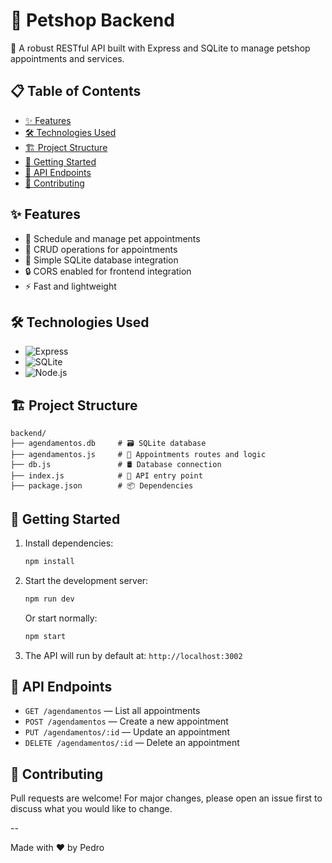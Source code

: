 # 🐶 Petshop Backend

🔗 A robust RESTful API built with Express and SQLite to manage petshop appointments and services.

## 📋 Table of Contents
- [✨ Features](#features)
- [🛠️ Technologies Used](#technologies-used)
- [🏗️ Project Structure](#project-structure)
- [🚀 Getting Started](#getting-started)
- [📡 API Endpoints](#api-endpoints)
- [🤝 Contributing](#contributing)

## ✨ Features
- 📅 Schedule and manage pet appointments
- 📝 CRUD operations for appointments
- 🐾 Simple SQLite database integration
- 🔒 CORS enabled for frontend integration
- ⚡ Fast and lightweight

## 🛠️ Technologies Used
- ![Express](https://img.shields.io/badge/-Express-000000?logo=express&logoColor=white)
- ![SQLite](https://img.shields.io/badge/-SQLite-003B57?logo=sqlite&logoColor=white)
- ![Node.js](https://img.shields.io/badge/-Node.js-339933?logo=node.js&logoColor=white)

## 🏗️ Project Structure
```
backend/
├── agendamentos.db     # 🗃️ SQLite database
├── agendamentos.js     # 📄 Appointments routes and logic
├── db.js               # 🛢️ Database connection
├── index.js            # 🚀 API entry point
├── package.json        # 📦 Dependencies
```

## 🚀 Getting Started
1. Install dependencies:
   ```bash
   npm install
   ```
2. Start the development server:
   ```bash
   npm run dev
   ```
   Or start normally:
   ```bash
   npm start
   ```
3. The API will run by default at: `http://localhost:3002`

## 📡 API Endpoints
- `GET /agendamentos` — List all appointments
- `POST /agendamentos` — Create a new appointment
- `PUT /agendamentos/:id` — Update an appointment
- `DELETE /agendamentos/:id` — Delete an appointment

## 🤝 Contributing
Pull requests are welcome! For major changes, please open an issue first to discuss what you would like to change.

--

Made with ❤️ by Pedro
